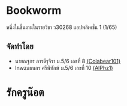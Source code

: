 # Bookworm
หนึ่งในชิ้นงานในรายวิชา ว30268 แอปพลิเคชั่น 1 (1/65)



## จัดทำโดย
* นายณฐกร ภารดีรุจิรา ม.5/6 เลขที่ 8 [(Colabear101)](https://github.com/ColaBear101)
* lnwzaธนกร ศรีพิทักษ์ ม.5/6 เลขที่ 10 [(AlPhz1)](https://github.com/AlPhz1)

# รักครูน๊อต
